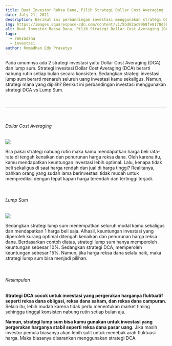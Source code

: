 ```yaml
---
title: Buat Investor Reksa Dana, Pilih Strategi Dollar Cost Averaging (DCA) atau Lump Sum?
date: July 21, 2021
description: Berikut ini perbandingan investasi menggunakan strategi DCA vs Lump Sum
img: https://images.squarespace-cdn.com/content/v1/5bd82ac99b8fe8178d5bc6e9/1626235632999-K28B217485V5I7ONZX2P/unsplash-image-qwtCeJ5cLYs.jpg?format=2500w
alt: Buat Investor Reksa Dana, Pilih Strategi Dollar Cost Averaging (DCA) atau Lump Sum?
tags: 
  - reksadana
  - investasi
author: Romadhan Edy Prasetyo
---
```


<div class="text-justify grid gap-4">
  <p>Pada umumnya ada 2 strategi investasi yaitu Dollar Cost Averaging (DCA) dan lump sum. Strategi investasi Dollar Cost Averaging (DCA) berarti nabung rutin setiap bulan secara konsisten. Sedangkan strategi investasi lump sum berarti menaruh seluruh uang investasi kamu sekaligus. Namun, strategi mana yang dipilih? Berikut ini perbandingan investasi menggunakan strategi DCA vs Lump Sum.  </p>
</div>

<br>
<hr>
<br>

<div class="text-justify grid gap-4">
  <h6 class="ft-h text-primary font-bold">Dollar Cost Averaging</h6>
  <img src="https://i.ibb.co/pxBC7Vk/grafik-dca.jpg" class="article-img-vertical">
  <p>Bila pakai strategi nabung rutin maka kamu mendapatkan harga beli rata-rata di tengah kenaikan dan penurunan harga reksa dana. Oleh karena itu, kamu mendapatkan keuntungan investasi lebih optimal. Lalu, kenapa tidak beli sekaligus di saat harga rendah dan jual di harga tinggi? Realitanya, bahkan orang yang sudah lama berinvestasi tidak mudah untuk memprediksi dengan tepat kapan harga terendah dan tertinggi terjadi.</p>
</div>

<br>

<div class="text-justify grid gap-4">
  <h6 class="ft-h text-primary font-bold">Lump Sum</h6>
  <img src="https://i.ibb.co/0Cf7PKL/grafik-lum-sum.jpg" class="article-img-vertical">
  <p>Sedangkan strategi lump sum menempatkan seluruh modal kamu sekaligus dan mendapatkan 1 harga beli saja. Alhasil, keuntungan investasi yang diperoleh kurang optimal ditengah kenaikan dan penurunan harga reksa dana. Berdasarkan contoh diatas, strategi lump sum hanya memperoleh keuntungan sebesar 10%. Sedangkan strategi DCA, memperoleh keuntungan sebesar 15%. Namun, jika harga reksa dana selalu naik, maka strategi lump sum bisa menjadi pilihan.</p>
</div>

<br>

<div class="text-justify grid gap-4">
  <h6 class="ft-h text-primary font-bold">Kesimpulan</h6>
  <p><b>Strategi DCA cocok untuk investasi yang pergerakan harganya fluktuatif seperti reksa dana obligasi, reksa dana saham, dan reksa dana campuran</b>. Selain itu, lebih mudah karena tidak perlu menentukan market timing sehingga tinggal konsisten nabung rutin setiap bulan aja. </p>
  <p><b>Namun, strategi lump sum bisa kamu gunakan untuk investasi yang pergerakan harganya stabil seperti reksa dana pasar uang</b>. Jika masih investor pemula biasanya akan lebih sulit untuk menebak arah fluktuasi harga. Maka biasanya disarankan menggunakan strategi DCA.</p>
</div>